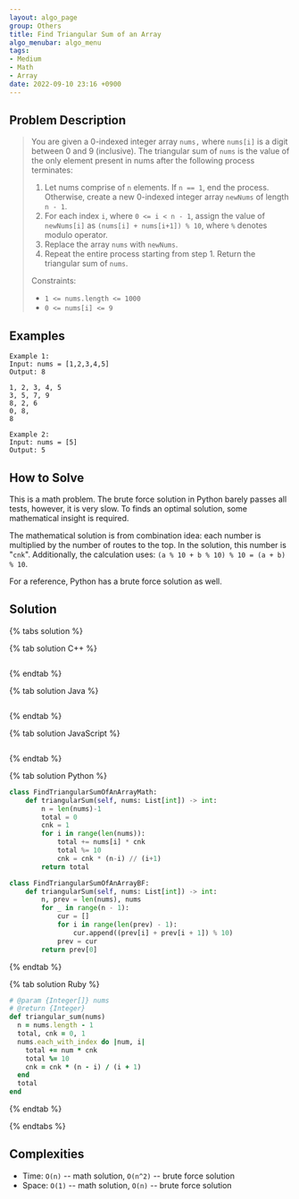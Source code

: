 ```yaml
---
layout: algo_page
group: Others
title: Find Triangular Sum of an Array
algo_menubar: algo_menu
tags:
- Medium
- Math
- Array
date: 2022-09-10 23:16 +0900
---
```


## Problem Description
> You are given a 0-indexed integer array `nums,` where `nums[i]` is a digit between 0 and 9 (inclusive).
> The triangular sum of `nums` is the value of the only element present in nums
> after the following process terminates:
> 1. Let nums comprise of `n` elements. If `n == 1`, end the process.
>    Otherwise, create a new 0-indexed integer array `newNums` of length `n - 1`.
> 2. For each index `i`, where `0 <= i < n - 1`, assign the value of `newNums[i]` as `(nums[i] + nums[i+1]) % 10`,
>    where `%` denotes modulo operator.
> 3. Replace the array `nums` with `newNums`.
> 4. Repeat the entire process starting from step 1.
> Return the triangular sum of `nums`.
>
> Constraints:
> - `1 <= nums.length <= 1000`
> - `0 <= nums[i] <= 9`


## Examples
```
Example 1:
Input: nums = [1,2,3,4,5]
Output: 8

1, 2, 3, 4, 5
3, 5, 7, 9
8, 2, 6
0, 8,
8
```

```
Example 2:
Input: nums = [5]
Output: 5
```

## How to Solve

This is a math problem.
The brute force solution in Python barely passes all tests, however, it is very slow.
To finds an optimal solution, some mathematical insight is required.

The mathematical solution is from combination idea:
each number is multiplied by the number of routes to the top.
In the solution, this number is "`cnk`".
Additionally, the calculation uses: `(a % 10 + b % 10) % 10 = (a + b) % 10`.

For a reference, Python has a brute force solution as well.

## Solution

{% tabs solution %}

{% tab solution C++ %}
```cpp

```
{% endtab %}

{% tab solution Java %}
```java

```
{% endtab %}

{% tab solution JavaScript %}
```js

```
{% endtab %}

{% tab solution Python %}
```python
class FindTriangularSumOfAnArrayMath:
    def triangularSum(self, nums: List[int]) -> int:
        n = len(nums)-1
        total = 0
        cnk = 1
        for i in range(len(nums)):
            total += nums[i] * cnk
            total %= 10
            cnk = cnk * (n-i) // (i+1)
        return total

class FindTriangularSumOfAnArrayBF:
    def triangularSum(self, nums: List[int]) -> int:
        n, prev = len(nums), nums
        for _ in range(n - 1):
            cur = []
            for i in range(len(prev) - 1):
                cur.append((prev[i] + prev[i + 1]) % 10)
            prev = cur
        return prev[0]
```
{% endtab %}

{% tab solution Ruby %}
```ruby
# @param {Integer[]} nums
# @return {Integer}
def triangular_sum(nums)
  n = nums.length - 1
  total, cnk = 0, 1
  nums.each_with_index do |num, i|
    total += num * cnk
    total %= 10
    cnk = cnk * (n - i) / (i + 1)
  end
  total
end
```
{% endtab %}

{% endtabs %}

## Complexities
- Time: `O(n)` -- math solution, `O(n^2)` -- brute force solution
- Space: `O(1)` -- math solution, `O(n)` -- brute force solution
